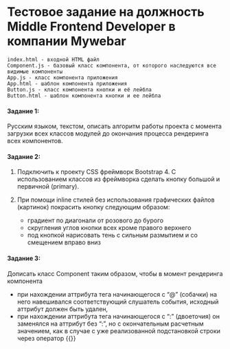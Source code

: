 # Тестовое задание на должность Middle Frontend Developer в компании Mywebar

~~~~
index.html - входной HTML файл
Component.js - базовый класс компонента, от которого наследуются все видимые компоненты
App.js - класс компонента приложения
App.html - шаблон компонента приложения
Button.js - класс компонента кнопки и её лейбла
Button.html - шаблон компонента кнопки и ее лейбла
~~~~

#### Задание 1:

Русским языком, текстом, описать алгоритм работы проекта с момента загрузки всех классов модулей до окончания процесса рендеринга всех компонентов.


#### Задание 2:

1) Подключить к проекту CSS фреймворк Bootstrap 4. С использованием классов из фреймворка сделать кнопку большой и первичной (primary).

2) При помощи inline стилей без использования графических файлов (картинок) покрасить кнопку следующим образом:
   - градиент по диагонали от розового до бурого
   - скругления углов кнопки всех кроме правого верхнего
   - под кнопкой нарисовать тень с сильным размытием и со смещением вправо вниз


#### Задание 3:

Дописать класс Component таким образом, чтобы в момент рендеринга компонента
   - при нахождении аттрибута тега начинающегося с “@” (собачки) на него навешивался соответствующий слушатель события, исходный аттрибут должен быть удален, 
   - при нахождении аттрибута тега начинающегося с “:” (двоеточия) он заменялся на аттрибут без “:”, но с окончательным расчетным значением, как в случае с уже реализованной подстановкой строки через оператор {{}}



